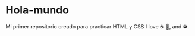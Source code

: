 # Hola-mundo
Mi primer repositorio creado para practicar HTML y CSS
I love :coffee: :pizza:, and :soccer:.
